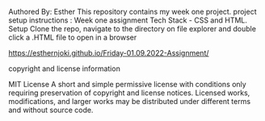 Authored By: Esther
This repository contains my week one project.
project setup instructions : Week one assignment
Tech Stack - CSS and HTML.
Setup Clone the repo, navigate to the directory on file explorer and double click a .HTML file to open in a browser

https://esthernjoki.github.io/Friday-01.09.2022-Assignment/



copyright and license information


MIT License
A short and simple permissive license with conditions only requiring preservation of copyright and license notices. Licensed works, modifications, and larger works may be distributed under different terms and without source code.
